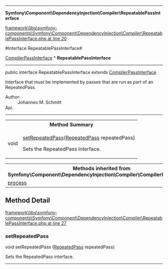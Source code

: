 

- - -

**Symfony\Component\DependencyInjection\Compiler\RepeatablePassInterface**


<a href="https://github.com/JeyDotC/Hirudo/blob/master/framework/libs/symfony-components/Symfony/Component/DependencyInjection/Compiler/RepeatablePassInterface.php#L20" >framework\libs\symfony-components\Symfony\Component\DependencyInjection\Compiler\RepeatablePassInterface.php at line 20</a>

#Interface RepeatablePassInterface#

<a href="https://github.com/JeyDotC/Hirudo-docs/blob/master/symfony/component/dependencyinjection/compiler/compilerpassinterface.md">CompilerPassInterface</a>
    * **RepeatablePassInterface**




- - -

<p class="signature"><span class='k'>public  interface</span> <span class='nx'>RepeatablePassInterface</span>
extends <a href="https://github.com/JeyDotC/Hirudo-docs/blob/master/symfony/component/dependencyinjection/compiler/compilerpassinterface.md">CompilerPassInterface</a>

</p>

<div class="comment" id="overview_description"><p>Interface that must be implemented by passes that are run as part of an
RepeatedPass.</p></div>

<dl>
<dt>Author:</dt>
<dd>Johannes M. Schmitt <schmittjoh@gmail.com></dd>
<dt>Api.</dt>
</dl>


- - -

<table id="summary_method">
<tr><th colspan="2">Method Summary</th></tr>
<tr>
<td><span class='k'></span> <span class='nx'>void</span></td>
<td class="description"><p class="name"><a href="#setrepeatedpass">setRepeatedPass</a>(<a href="https://github.com/JeyDotC/Hirudo/blob/master/symfony/component/dependencyinjection/compiler/RepeatedPass.md">RepeatedPass</a> repeatedPass)</p><p class="description">Sets the RepeatedPass interface.</p></td>
</tr>
</table>

<table class="inherit">
<tr><th colspan="2">Methods inherited from Symfony\Component\DependencyInjection\Compiler\CompilerPassInterface</th></tr>
<tr><td><a href="https://github.com/JeyDotC/Hirudo-docs/blob/master/symfony/component/dependencyinjection/compiler/compilerpassinterface.md">process</a></td></tr></table>

<h2 id="detail_method">Method Detail</h2>

<a href="https://github.com/JeyDotC/Hirudo/blob/master/framework/libs/symfony-components/Symfony/Component/DependencyInjection/Compiler/RepeatablePassInterface.php#L27" >framework\libs\symfony-components\Symfony\Component\DependencyInjection\Compiler\RepeatablePassInterface.php at line 27</a>

<h3 id="setRepeatedPass()">setRepeatedPass</h3>
<span class='k'></span> <span class='nx'>void</span> <span class='nf'>setRepeatedPass</span> (<a href="https://github.com/JeyDotC/Hirudo/blob/master/symfony/component/dependencyinjection/compiler/RepeatedPass.md">RepeatedPass</a> repeatedPass)

<div class="details">
<p>Sets the RepeatedPass interface.</p>
</div>

- - -

